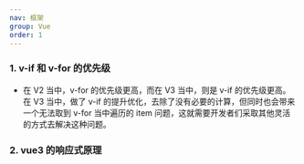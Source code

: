 ```yaml
---
nav: 框架
group: Vue
order: 1
---
```


### 1. v-if 和 v-for 的优先级

- 在 V2 当中，v-for 的优先级更高，而在 V3 当中，则是 v-if 的优先级更高。在 V3 当中，做了 v-if 的提升优化，去除了没有必要的计算，但同时也会带来一个无法取到 v-for 当中遍历的 item 问题，这就需要开发者们采取其他灵活的方式去解决这种问题。

### 2. vue3 的响应式原理
